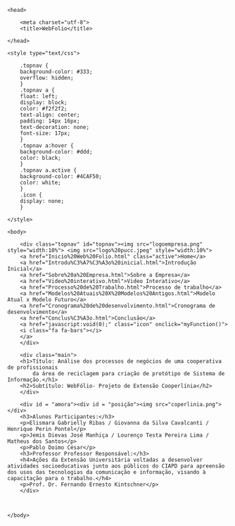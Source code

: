 <!DOCTYPE html>
<html>
    
    <head>
        
        <meta charset="utf-8">
        <title>WebFolio</title>
        
    </head>
    
    <style type="text/css">
        
        .topnav {
        background-color: #333;
        overflow: hidden;
        }
        .topnav a {
        float: left;
        display: block;
        color: #f2f2f2;
        text-align: center;
        padding: 14px 16px;
        text-decoration: none;
        font-size: 17px;
        }
        .topnav a:hover {
        background-color: #ddd;
        color: black;
        }
        .topnav a.active {
        background-color: #4CAF50;
        color: white;
        }
        .icon {
        display: none;
        }    
          
    </style>
    
    <body>

        <div class="topnav" id="topnav"><img src="logoempresa.png" style="width:10%"> <img src="logo%20pucc.jpeg" style="width:10%">
        <a href="Inicio%20Web%20Folio.html" class="active">Home</a>
        <a href="Introdu%C3%A7%C3%A3o%20inicial.html">Introdução Inicial</a>
        <a href="Sobre%20a%20Empresa.html">Sobre a Empresa</a>
        <a href="Video%20interativo.html">Video Interativo</a>
        <a href="Processo%20de%20Trabalho.html">Processo de trabalho</a>
        <a href="Modelos%20Atuais%20X%20Modelos%20Antigos.html">Modelo Atual x Modelo Futuro</a>
        <a href="Cronograma%20de%20desenvolvimento.html">Cronograma de desenvolvimento</a>
        <a href="Conclus%C3%A3o.html">Conclusão</a>
        <a href="javascript:void(0);" class="icon" onclick="myFunction()">
        <i class="fa fa-bars"></i>
        </a>
        </div>
        
        <div class="main">
        <h1>Título: Análise dos processos de negócios de uma cooperativa de profissionais
            da área de reciclagem para criação de protótipo de Sistema de Informação.</h1>
        <h2>Subtítulo: WebFólio- Projeto de Extensão Cooperlínia</h2>
        </div>
        
        <div id = "amora"><div id = "posição"><img src="coperlinia.png"></div>
        <h3>Alunos Participantes:</h3>
        <p>Elismara Gabrielly Ribas / Giovanna da Silva Cavalcanti / Henrique Perin Pontel</p> 
        <p>Jemis Dievas José Manhiça / Lourenço Testa Pereira Lima / Matheus dos Santos</p>  
        <p>Pablo Doimo César</p>
        <h3>Professor Professor Responsável:</h3>
        <h4>Ações da Extensão Universitária voltadas a desenvolver atividades socioeducativas junto aos públicos do CIAPD para apreensão dos usos das tecnologias da comunicação e informação, visando à capacitação para o trabalho.</h4>
        <p>Prof. Dr. Fernando Ernesto Kintschner</p>
        </div>
        
        
       
    </body>
    
</html>
